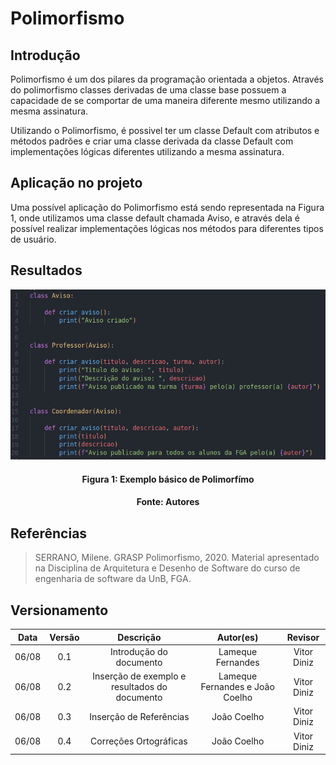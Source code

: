 # Polimorfismo

## Introdução

Polimorfismo é um dos pilares da programação orientada a objetos. Através do polimorfismo classes derivadas de uma classe base possuem a capacidade de se comportar de uma maneira diferente mesmo utilizando a mesma assinatura.

Utilizando o Polimorfismo, é possivel ter um classe Default com atributos e métodos padrões e criar uma classe derivada da classe Default com implementações lógicas diferentes utilizando a mesma assinatura.

## Aplicação no projeto

Uma possível aplicação do Polimorfismo está sendo representada na Figura 1, onde utilizamos uma classe default chamada Aviso, e através dela é possível realizar implementações lógicas nos métodos para diferentes tipos de usuário.

## Resultados

![Nome da imagem](../assets/img/exemplo_polimorfismo.png)

<h4 align = "center">Figura 1: Exemplo básico de Polimorfímo</h6>
<h4 align = "center">Fonte: Autores</h6>

## Referências

> SERRANO, Milene. GRASP Polimorfismo, 2020. Material apresentado na Disciplina de Arquitetura e Desenho de Software do curso de engenharia de software da UnB, FGA.

## Versionamento

| Data  | Versão |                   Descrição                   |            Autor(es)            |   Revisor   |
| :---: | :----: | :-------------------------------------------: | :-----------------------------: | :---------: |
| 06/08 |  0.1   |            Introdução do documento            |        Lameque Fernandes        | Vitor Diniz |
| 06/08 |  0.2   | Inserção de exemplo e resultados do documento | Lameque Fernandes e João Coelho | Vitor Diniz |
| 06/08 |  0.3   |            Inserção de Referências            |           João Coelho           | Vitor Diniz |
| 06/08 |  0.4   |            Correções Ortográficas             |           João Coelho           | Vitor Diniz |
